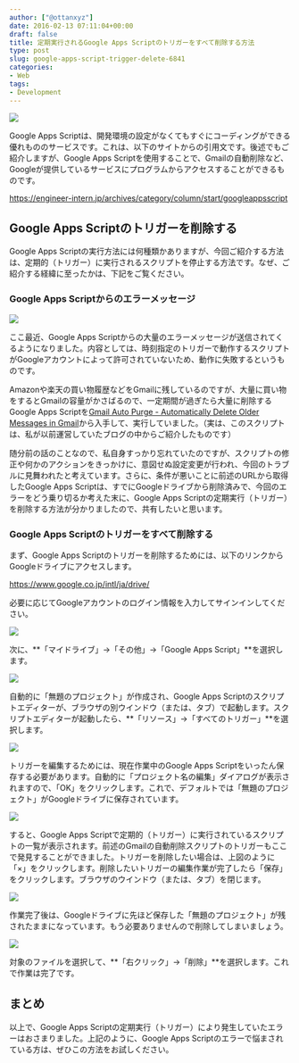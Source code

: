 ```yaml
---
author: ["@ottanxyz"]
date: 2016-02-13 07:11:04+00:00
draft: false
title: 定期実行されるGoogle Apps Scriptのトリガーをすべて削除する方法
type: post
slug: google-apps-script-trigger-delete-6841
categories:
- Web
tags:
- Development
---
```


![](/uploads/2016/02/160212-56bd5f73883f6-1.jpg)






Google Apps Scriptは、開発環境の設定がなくてもすぐにコーディングができる優れもののサービスです。これは、以下のサイトからの引用文です。後述でもご紹介しますが、Google Apps Scriptを使用することで、Gmailの自動削除など、Googleが提供しているサービスにプログラムからアクセスすることができるものです。



https://engineer-intern.jp/archives/category/column/start/googleappsscript



## Google Apps Scriptのトリガーを削除する





Google Apps Scriptの実行方法には何種類かありますが、今回ご紹介する方法は、定期的（トリガー）に実行されるスクリプトを停止する方法です。なぜ、ご紹介する経緯に至ったかは、下記をご覧ください。





### Google Apps Scriptからのエラーメッセージ





![](/uploads/2016/02/160212-56bd5f74ef85f-1.png)






ここ最近、Google Apps Scriptからの大量のエラーメッセージが送信されてくるようになりました。内容としては、時刻指定のトリガーで動作するスクリプトがGoogleアカウントによって許可されていないため、動作に失敗するというものです。





Amazonや楽天の買い物履歴などをGmailに残しているのですが、大量に買い物をするとGmailの容量がかさばるので、一定期間が過ぎたら大量に削除するGoogle Apps Scriptを[Gmail Auto Purge - Automatically Delete Older Messages in Gmail](http://www.labnol.org/internet/gmail-auto-purge/27605/)から入手して、実行していました。（実は、このスクリプトは、私が以前運営していたブログの中からご紹介したものです）





随分前の話のことなので、私自身すっかり忘れていたのですが、スクリプトの修正や何かのアクションをきっかけに、意図せぬ設定変更が行われ、今回のトラブルに見舞われたと考えています。さらに、条件が悪いことに前述のURLから取得したGoogle Apps Scriptは、すでにGoogleドライブから削除済みで、今回のエラーをどう乗り切るか考えた末に、Google Apps Scriptの定期実行（トリガー）を削除する方法が分かりましたので、共有したいと思います。





### Google Apps Scriptのトリガーをすべて削除する





まず、Google Apps Scriptのトリガーを削除するためには、以下のリンクからGoogleドライブにアクセスします。



https://www.google.co.jp/intl/ja/drive/



必要に応じてGoogleアカウントのログイン情報を入力してサインインしてください。





![](/uploads/2016/02/160212-56bd5f794abdf-1.png)






次に、**「マイドライブ」→「その他」→「Google Apps Script」**を選択します。





![](/uploads/2016/02/160212-56bd5f7b622f5-1.png)






自動的に「無題のプロジェクト」が作成され、Google Apps Scriptのスクリプトエディターが、ブラウザの別ウインドウ（または、タブ）で起動します。スクリプトエディターが起動したら、**「リソース」→「すべてのトリガー」**を選択します。





![](/uploads/2016/02/160212-56bd5f7d20c2f-1.png)






トリガーを編集するためには、現在作業中のGoogle Apps Scriptをいったん保存する必要があります。自動的に「プロジェクト名の編集」ダイアログが表示されますので、「OK」をクリックします。これで、デフォルトでは「無題のプロジェクト」がGoogleドライブに保存されています。





![](/uploads/2016/02/160212-56bd5f7e55413-1.png)






すると、Google Apps Scriptで定期的（トリガー）に実行されているスクリプトの一覧が表示されます。前述のGmailの自動削除スクリプトのトリガーもここで発見することができました。トリガーを削除したい場合は、上図のように「×」をクリックします。削除したいトリガーの編集作業が完了したら「保存」をクリックします。ブラウザのウインドウ（または、タブ）を閉じます。





![](/uploads/2016/02/160212-56bd5f81b6ad5-1.png)






作業完了後は、Googleドライブに先ほど保存した「無題のプロジェクト」が残されたままになっています。もう必要ありませんので削除してしまいましょう。





![](/uploads/2016/02/160212-56bd5f85661fb-1.png)






対象のファイルを選択して、**「右クリック」→「削除」**を選択します。これで作業は完了です。





## まとめ





以上で、Google Apps Scriptの定期実行（トリガー）により発生していたエラーはおさまりました。上記のように、Google Apps Scriptのエラーで悩まされている方は、ぜひこの方法をお試しください。
